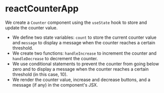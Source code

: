 # reactCounterApp
We create a `Counter` component using the `useState` hook to store and update the counter value.
- We define two state variables: `count` to store the current counter value and `message` to display a message when the counter reaches a certain threshold.
- We create two functions: `handleIncrease` to increment the counter and `handleDecrease` to decrement the counter.
- We use conditional statements to prevent the counter from going below zero and to display a message when the counter reaches a certain threshold (in this case, 10).
- We render the counter value, increase and decrease buttons, and a message (if any) in the component's JSX.


